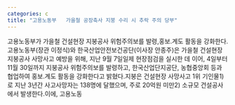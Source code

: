 ```yaml
---
categories: c
title: "고용노동부   가을철 공장축사 지붕 수리 시 추락 주의 당부"
---
```

고용노동부가 가을철 건설현장 지붕공사 위험주의보를 발령,홍보.계도 활동을 강화한다.고용노동부(장관 이정식)와 한국산업안전보건공단(이사장 안종주)은 가을철 건설현장 지붕공사 사망사고 예방을 위해, 지난 9월 7일일제 현장점검을 실시한 데 이어, 4일부터 11월 30일까지 지붕공사 위험주의보를 발령하고, 한국산업단지공단, 농협중앙회 등과 협업하여 홍보.계도 활동을 강화한다고 밝혔다.지붕은 건설현장 사망사고 1위 기인물1)로 지난 3년간 사고사망자는 138명에 달했으며, 주로 20억원 미만2) 소규모 건설공사에서 발생한다.이에, 고용노동